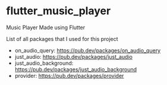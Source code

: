 # flutter_music_player

Music Player Made using Flutter

List of all packages that I used for this project
- on_audio_query: https://pub.dev/packages/on_audio_query
- just_audio: https://pub.dev/packages/just_audio
- just_audio_background: https://pub.dev/packages/just_audio_background
- provider: https://pub.dev/packages/provider
